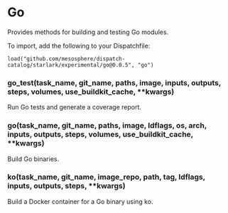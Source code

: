 
# Go

Provides methods for building and testing Go modules.

To import, add the following to your Dispatchfile:

```
load("github.com/mesosphere/dispatch-catalog/starlark/experimental/go@0.0.5", "go")
```


### go_test(task_name, git_name, paths, image, inputs, outputs, steps, volumes, use_buildkit_cache, **kwargs)


Run Go tests and generate a coverage report.


### go(task_name, git_name, paths, image, ldflags, os, arch, inputs, outputs, steps, volumes, use_buildkit_cache, **kwargs)


Build Go binaries.


### ko(task_name, git_name, image_repo, path, tag, ldflags, inputs, outputs, steps, **kwargs)


Build a Docker container for a Go binary using ko.



